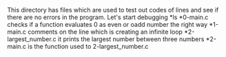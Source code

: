 This directory has files which are used to test out codes of lines and see if there are no errors in the program. Let's start debugging
*ls
*0-main.c checks if a function evaluates 0 as even or oadd number the right way
*1-main.c comments on the line which is creating an infinite loop
*2-largest_number.c it prints the largest number between three numbers
*2-main.c is the function used to 2-largest_number.c
